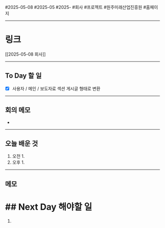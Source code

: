 #2025-05-08 #2025-05 #2025- 
#회사 #프로젝트 #원주미래산업진흥원 #홈페이지


------
# 링크 
[[2025-05-08 회사]]

---
## To Day 할 일
- [x] 사용자 / 메인 / 보도자료 섹션 게시글 형태로 변환
---
## 회의 메모
- 
---
## 오늘 배운 것
1. 오전
    1. 
2. 오후
    1. 
---
## 메모


# ## Next Day 해야할 일
1. 
